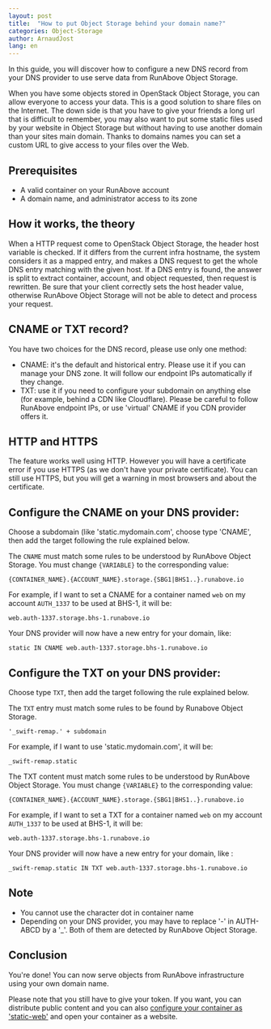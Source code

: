 ```yaml
---
layout: post
title:  "How to put Object Storage behind your domain name?"
categories: Object-Storage
author: ArnaudJost
lang: en
---
```


In this guide, you will discover how to configure a new DNS record from your DNS provider to use serve data from RunAbove Object Storage.

When you have some objects stored in OpenStack Object Storage, you can allow everyone to access your data. This is a good solution to share files on the Internet. The down side is that you have to give your friends a long url that is difficult to remember, you may also want to put some static files used by your website in Object Storage but without having to use another domain than your sites main domain. Thanks to domains names you can set a custom URL to give access to your files over the Web.

Prerequisites
-------------

* A valid container on your RunAbove account
* A domain name, and administrator access to its zone


How it works, the theory
------------------------

When a HTTP request come to OpenStack Object Storage, the header host variable is checked. If it differs from the current infra hostname, the system considers it as a mapped entry, and makes a DNS request to get the whole DNS entry matching with the given host. If a DNS entry is found, the answer is split to extract container, account, and object requested, then request is rewritten. Be sure that your client correctly sets the host header value, otherwise RunAbove Object Storage will not be able to detect and process your request.

CNAME or TXT record?
--------------------

You have two choices for the DNS record, please use only one method:

- CNAME: it's the default and historical entry. Please use it if you can manage your DNS zone. It will follow our endpoint IPs automatically if they change.
- TXT: use it if you need to configure your subdomain on anything else (for example, behind a CDN like Cloudflare). Please be careful to follow RunAbove endpoint IPs, or use 'virtual' CNAME if you CDN provider offers it.

HTTP and HTTPS
--------------

The feature works well using HTTP. However you will have a certificate error if you use HTTPS (as we don't have your private certificate). You can still use HTTPS, but you will get a warning in most browsers and about the certificate.


Configure the CNAME on your DNS provider:
----------------------------------------------

Choose a subdomain (like 'static.mydomain.com', choose type 'CNAME', then add the target following the rule explained below.

The `CNAME` must match some rules to be understood by RunAbove Object Storage. You must change `{VARIABLE}` to the corresponding value:

    {CONTAINER_NAME}.{ACCOUNT_NAME}.storage.{SBG1|BHS1..}.runabove.io

For example, if I want to set a CNAME for a container named `web` on my account `AUTH_1337` to be used at BHS-1, it will be:

    web.auth-1337.storage.bhs-1.runabove.io

Your DNS provider will now have a new entry for your domain, like:

    static IN CNAME web.auth-1337.storage.bhs-1.runabove.io

Configure the TXT on your DNS provider:
----------------------------------------------

Choose type `TXT`, then add the target following the rule explained below.

The `TXT` entry must match some rules to be found by Runabove Object Storage.

    '_swift-remap.' + subdomain

For example, if I want to use 'static.mydomain.com', it will be:

    _swift-remap.static

The TXT content must match some rules to be understood by RunAbove Object Storage. You must change `{VARIABLE}` to the corresponding value:

    {CONTAINER_NAME}.{ACCOUNT_NAME}.storage.{SBG1|BHS1..}.runabove.io

For example, if I want to set a TXT for a container named `web` on my account `AUTH_1337` to be used at BHS-1, it will be:

    web.auth-1337.storage.bhs-1.runabove.io

Your DNS provider will now have a new entry for your domain, like :

    _swift-remap.static IN TXT web.auth-1337.storage.bhs-1.runabove.io


Note
----

* You cannot use the character dot in container name
* Depending on your DNS provider, you may have to replace '-' in AUTH-ABCD by a '_'. Both of them are detected by RunAbove Object Storage.

Conclusion
----------

You're done! You can now serve objects from RunAbove infrastructure using your own domain name.

Please note that you still have to give your token. If you want, you can distribute public content and you can also [configure your container as 'static-web'](/kb/en/object-storage/how-to-distribute-static-content-with-object-storage.html) and open your container as a website.
